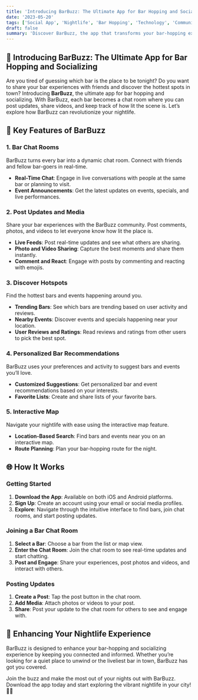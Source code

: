 ```yaml
---
title: 'Introducing BarBuzz: The Ultimate App for Bar Hopping and Socializing 🍻'
date: '2023-05-20'
tags: ['Social App', 'Nightlife', 'Bar Hopping', 'Technology', 'Community', 'Event Planning']
draft: false
summary: 'Discover BarBuzz, the app that transforms your bar-hopping experience. Chat with friends, post updates, and share videos in real-time chat rooms dedicated to your favorite bars. Join the buzz and enhance your nightlife adventures. 🎉'
---
```


## 🌟 Introducing BarBuzz: The Ultimate App for Bar Hopping and Socializing

Are you tired of guessing which bar is the place to be tonight? Do you want to share your bar experiences with friends and discover the hottest spots in town? Introducing **BarBuzz**, the ultimate app for bar hopping and socializing. With BarBuzz, each bar becomes a chat room where you can post updates, share videos, and keep track of how lit the scene is. Let’s explore how BarBuzz can revolutionize your nightlife.

## 📱 Key Features of BarBuzz

### 1. **Bar Chat Rooms**

BarBuzz turns every bar into a dynamic chat room. Connect with friends and fellow bar-goers in real-time.

- **Real-Time Chat**: Engage in live conversations with people at the same bar or planning to visit.
- **Event Announcements**: Get the latest updates on events, specials, and live performances.

### 2. **Post Updates and Media**

Share your bar experiences with the BarBuzz community. Post comments, photos, and videos to let everyone know how lit the place is.

- **Live Feeds**: Post real-time updates and see what others are sharing.
- **Photo and Video Sharing**: Capture the best moments and share them instantly.
- **Comment and React**: Engage with posts by commenting and reacting with emojis.

### 3. **Discover Hotspots**

Find the hottest bars and events happening around you.

- **Trending Bars**: See which bars are trending based on user activity and reviews.
- **Nearby Events**: Discover events and specials happening near your location.
- **User Reviews and Ratings**: Read reviews and ratings from other users to pick the best spot.

### 4. **Personalized Bar Recommendations**

BarBuzz uses your preferences and activity to suggest bars and events you’ll love.

- **Customized Suggestions**: Get personalized bar and event recommendations based on your interests.
- **Favorite Lists**: Create and share lists of your favorite bars.

### 5. **Interactive Map**

Navigate your nightlife with ease using the interactive map feature.

- **Location-Based Search**: Find bars and events near you on an interactive map.
- **Route Planning**: Plan your bar-hopping route for the night.

## 🌐 How It Works

### Getting Started

1. **Download the App**: Available on both iOS and Android platforms.
2. **Sign Up**: Create an account using your email or social media profiles.
3. **Explore**: Navigate through the intuitive interface to find bars, join chat rooms, and start posting updates.

### Joining a Bar Chat Room

1. **Select a Bar**: Choose a bar from the list or map view.
2. **Enter the Chat Room**: Join the chat room to see real-time updates and start chatting.
3. **Post and Engage**: Share your experiences, post photos and videos, and interact with others.

### Posting Updates

1. **Create a Post**: Tap the post button in the chat room.
2. **Add Media**: Attach photos or videos to your post.
3. **Share**: Post your update to the chat room for others to see and engage with.

## 🎉 Enhancing Your Nightlife Experience

BarBuzz is designed to enhance your bar-hopping and socializing experience by keeping you connected and informed. Whether you’re looking for a quiet place to unwind or the liveliest bar in town, BarBuzz has got you covered.

Join the buzz and make the most out of your nights out with BarBuzz. Download the app today and start exploring the vibrant nightlife in your city! 🍻🎉
